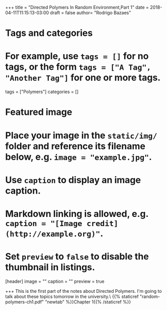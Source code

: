 +++
title = "Directed Polymers In Random Environment,Part 1"
date = 2018-04-11T11:15:13-03:00
draft = false
author= "Rodrigo Bazaes"

# Tags and categories
# For example, use `tags = []` for no tags, or the form `tags = ["A Tag", "Another Tag"]` for one or more tags.
tags = ["Polymers"]
categories = []

# Featured image
# Place your image in the `static/img/` folder and reference its filename below, e.g. `image = "example.jpg"`.
# Use `caption` to display an image caption.
#   Markdown linking is allowed, e.g. `caption = "[Image credit](http://example.org)"`.
# Set `preview` to `false` to disable the thumbnail in listings.
[header]
image = ""
caption = ""
preview = true

+++
This is the first part of the notes about Directed Polymers. I'm going to talk
about these topics tomorrow in the university.\\
{{% staticref "random-polymers-ch1.pdf" "newtab" %}}Chapter 1{{% /staticref %}}
